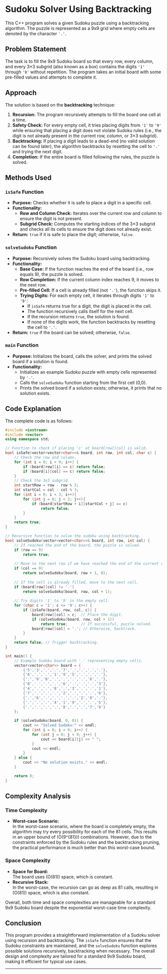 
# Sudoku Solver Using Backtracking

This C++ program solves a given Sudoku puzzle using a backtracking algorithm. The puzzle is represented as a 9x9 grid where empty cells are denoted by the character `'.'`.

## Problem Statement

The task is to fill the 9x9 Sudoku board so that every row, every column, and every 3×3 subgrid (also known as a box) contains the digits `'1'` through `'9'` without repetition. The program takes an initial board with some pre-filled values and attempts to complete it.

## Approach

The solution is based on the **backtracking** technique:
1. **Recursion:** The program recursively attempts to fill the board one cell at a time.
2. **Safety Check:** For every empty cell, it tries placing digits from `'1'` to `'9'` while ensuring that placing a digit does not violate Sudoku rules (i.e., the digit is not already present in the current row, column, or 3×3 subgrid).
3. **Backtracking:** If placing a digit leads to a dead-end (no valid solution can be found later), the algorithm backtracks by resetting the cell to `'.'` and trying the next digit.
4. **Completion:** If the entire board is filled following the rules, the puzzle is solved.

## Methods Used

### `isSafe` Function

- **Purpose:** Checks whether it is safe to place a digit in a specific cell.
- **Functionality:**
  - **Row and Column Check:** Iterates over the current row and column to ensure the digit is not present.
  - **Subgrid Check:** Computes the starting indices of the 3×3 subgrid and checks all its cells to ensure the digit does not already exist.
- **Return:** `true` if it is safe to place the digit; otherwise, `false`.

### `solveSudoku` Function

- **Purpose:** Recursively solves the Sudoku board using backtracking.
- **Functionality:**
  - **Base Case:** If the function reaches the end of the board (i.e., row equals 9), the puzzle is solved.
  - **Row Completion:** If the current column index reaches 9, it moves to the next row.
  - **Pre-filled Cell:** If a cell is already filled (not `'.'`), the function skips it.
  - **Trying Digits:** For each empty cell, it iterates through digits `'1'` to `'9'`:
    - If `isSafe` returns true for a digit, the digit is placed in the cell.
    - The function recursively calls itself for the next cell.
    - If the recursion returns `true`, the solution is found.
    - If none of the digits work, the function backtracks by resetting the cell to `'.'`.
- **Return:** `true` if the board can be solved; otherwise, `false`.

### `main` Function

- **Purpose:** Initializes the board, calls the solver, and prints the solved board if a solution is found.
- **Functionality:**
  - Initializes an example Sudoku puzzle with empty cells represented by `'.'`.
  - Calls the `solveSudoku` function starting from the first cell (0,0).
  - Prints the solved board if a solution exists; otherwise, it prints that no solution exists.

## Code Explanation

The complete code is as follows:

```cpp
#include <iostream>
#include <vector>
using namespace std;

// Function to check if placing 'c' at board[row][col] is valid.
bool isSafe(vector<vector<char>>& board, int row, int col, char c) {
    // Check the row and column.
    for (int i = 0; i < 9; i++) {
        if (board[row][i] == c) return false;
        if (board[i][col] == c) return false;
    }
    // Check the 3x3 subgrid.
    int startRow = row - row % 3;
    int startCol = col - col % 3;
    for (int i = 0; i < 3; i++){
        for (int j = 0; j < 3; j++){
            if (board[startRow + i][startCol + j] == c)
                return false;
        }
    }
    return true;
}

// Recursive function to solve the sudoku using backtracking.
bool solveSudoku(vector<vector<char>>& board, int row, int col) {
    // If reached the end of the board, the puzzle is solved.
    if (row == 9)
        return true;
    
    // Move to the next row if we have reached the end of the current row.
    if (col == 9)
        return solveSudoku(board, row + 1, 0);
    
    // If the cell is already filled, move to the next cell.
    if (board[row][col] != '.')
        return solveSudoku(board, row, col + 1);
    
    // Try digits '1' to '9' in the empty cell.
    for (char c = '1'; c <= '9'; c++) {
        if (isSafe(board, row, col, c)) {
            board[row][col] = c;  // Place the digit.
            if (solveSudoku(board, row, col + 1))
                return true;      // If successful, puzzle solved.
            board[row][col] = '.'; // Otherwise, backtrack.
        }
    }
    return false; // Trigger backtracking.
}

int main() {
    // Example Sudoku board with '.' representing empty cells.
    vector<vector<char>> board = {
        {'5','3','.','.','7','.','.','.','.'},
        {'6','.','.','1','9','5','.','.','.'},
        {'.','9','8','.','.','.','.','6','.'},
        {'8','.','.','.','6','.','.','.','3'},
        {'4','.','.','8','.','3','.','.','1'},
        {'7','.','.','.','2','.','.','.','6'},
        {'.','6','.','.','.','.','2','8','.'},
        {'.','.','.','4','1','9','.','.','5'},
        {'.','.','.','.','8','.','.','7','9'}
    };

    if (solveSudoku(board, 0, 0)) {
        cout << "Solved Sudoku:" << endl;
        for (int i = 0; i < 9; i++) {
            for (int j = 0; j < 9; j++) {
                cout << board[i][j] << " ";
            }
            cout << endl;
        }
    } else {
        cout << "No solution exists." << endl;
    }

    return 0;
}
```

## Complexity Analysis

### Time Complexity

- **Worst-case Scenario:**  
  In the worst-case scenario, where the board is completely empty, the algorithm may try every possibility for each of the 81 cells. This results in an upper bound of \(O(9^{81})\) combinations. However, due to the constraints enforced by the Sudoku rules and the backtracking pruning, the practical performance is much better than this worst-case bound.

### Space Complexity

- **Space for Board:**  
  The board uses \(O(81)\) space, which is constant.
- **Recursive Stack:**  
  In the worst-case, the recursion can go as deep as 81 calls, resulting in \(O(81)\) space, which is also constant.

Overall, both time and space complexities are manageable for a standard 9x9 Sudoku board despite the exponential worst-case time complexity.

## Conclusion

This program provides a straightforward implementation of a Sudoku solver using recursion and backtracking. The `isSafe` function ensures that the Sudoku constraints are maintained, and the `solveSudoku` function explores possible solutions recursively, backtracking when necessary. The overall design and complexity are tailored for a standard 9x9 Sudoku board, making it efficient for typical use cases.

---